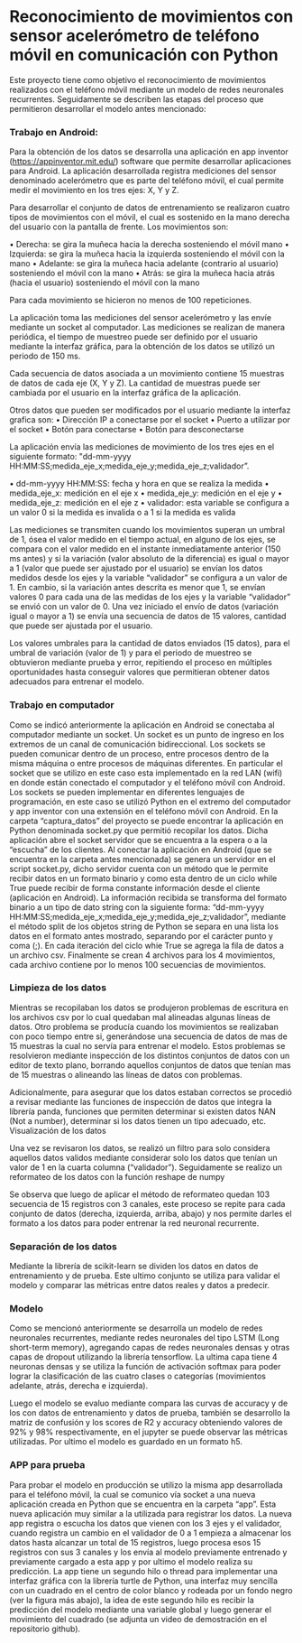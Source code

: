 # Reconocimiento de movimientos con sensor acelerómetro de teléfono móvil en comunicación con Python

Este proyecto tiene como objetivo el reconocimiento de movimientos realizados con el teléfono móvil mediante un modelo de redes neuronales recurrentes. Seguidamente se describen las etapas del proceso que permitieron desarrollar el modelo antes mencionado:

### Trabajo en Android:

Para la obtención de los datos se desarrolla una aplicación en app inventor (https://appinventor.mit.edu/) software que permite desarrollar aplicaciones para Android. La aplicación desarrollada registra mediciones del sensor denominado acelerómetro que es parte del teléfono móvil, el cual permite medir el movimiento en los tres ejes: X, Y y Z.

Para desarrollar el conjunto de datos de entrenamiento se realizaron cuatro tipos de movimientos con el móvil, el cual es sostenido en la mano derecha del usuario con la pantalla de frente. Los movimientos son:

•	Derecha: se gira la muñeca hacia la derecha sosteniendo el móvil mano
•	Izquierda: se gira la muñeca hacia la izquierda sosteniendo el móvil con la mano
•	Adelante: se gira la muñeca hacia adelante (contrario al usuario) sosteniendo el móvil con la mano
•	Atrás: se gira la muñeca hacia atrás (hacia el usuario) sosteniendo el móvil con la mano

Para cada movimiento se hicieron no menos de 100 repeticiones.

La aplicación toma las mediciones del sensor acelerómetro y las envíe mediante un socket al computador. Las mediciones se realizan de manera periódica, el tiempo de muestreo puede ser definido por el usuario mediante la interfaz gráfica, para la obtención de los datos se utilizó un periodo de 150 ms.

Cada secuencia de datos asociada a un movimiento contiene 15 muestras de datos de cada eje (X, Y y Z). La cantidad de muestras puede ser cambiada por el usuario en la interfaz gráfica de la aplicación.

Otros datos que pueden ser modificados por el usuario mediante la interfaz grafica son:
•	Dirección IP a conectarse por el socket
•	Puerto a utilizar por el socket
•	Botón para conectarse
•	Botón para desconectarse

La aplicación envía las mediciones de movimiento de los tres ejes en el siguiente formato: "dd-mm-yyyy HH:MM:SS;medida_eje_x;medida_eje_y;medida_eje_z;validador”.

•	dd-mm-yyyy HH:MM:SS: fecha y hora en que se realiza la medida
•	medida_eje_x: medición en el eje x
•	medida_eje_y: medición en el eje y
•	medida_eje_z: medición en el eje z
•	validador: esta variable se configura a un valor 0 si la medida es invalida o a 1 si la medida es valida

Las mediciones se transmiten cuando los movimientos superan un umbral de 1, ósea el valor medido en el tiempo actual, en alguno de los ejes, se compara con el valor medido en el instante inmediatamente anterior (150 ms antes) y si la variación (valor absoluto de la diferencia) es igual o mayor a 1 (valor que puede ser ajustado por el usuario) se envían los datos medidos desde los ejes y la variable “validador” se configura a un valor de 1. En cambio, si la variación antes descrita es menor que 1, se envían valores 0 para cada una de las medidas de los ejes y la variable “validador” se envió con un valor de 0. Una vez iniciado el envío de datos (variación igual o mayor a 1) se envía una secuencia de datos de 15 valores, cantidad que puede ser ajustada por el usuario.

Los valores umbrales para la cantidad de datos enviados (15 datos), para el umbral de variación (valor de 1) y para el periodo de muestreo se obtuvieron mediante prueba y error, repitiendo el proceso en múltiples oportunidades hasta conseguir valores que permitieran obtener datos adecuados para entrenar el modelo.

### Trabajo en computador

Como se indicó anteriormente la aplicación en Android se conectaba al computador mediante un socket. Un socket es un punto de ingreso en los extremos de un canal de comunicación bidireccional. Los sockets se pueden comunicar dentro de un proceso, entre procesos dentro de la misma máquina o entre procesos de máquinas diferentes. En particular el socket que se utilizo en este caso esta implementado en la red LAN (wifi) en donde están conectado el computador y el teléfono móvil con Android. Los sockets se pueden implementar en diferentes lenguajes de programación, en este caso se utilizó Python en el extremo del computador y app inventor con una extensión en el teléfono móvil con Android. En la carpeta “captura_datos” del proyecto se puede encontrar la aplicación en Python denominada socket.py que permitió recopilar los datos. Dicha aplicación abre el socket servidor que se encuentra a la espera o a la “escucha” de los clientes. Al conectar la aplicación en Android (que se encuentra en la carpeta antes mencionada) se genera un servidor en el script socket.py, dicho servidor cuenta con un método que le permite recibir datos en un formato binario y como esta dentro de un ciclo while True puede recibir de forma constante información desde el cliente (aplicación en Android). La información recibida se transforma del formato binario a un tipo de dato string con la siguiente forma: “dd-mm-yyyy HH:MM:SS;medida_eje_x;medida_eje_y;medida_eje_z;validador”, mediante el método split de los objetos string de Python se separa en una lista los datos en el formato antes mostrado, separando por el carácter punto y coma (;). En cada iteración del ciclo whie True se agrega la fila de datos a un archivo csv. Finalmente se crean 4 archivos para los 4 movimientos, cada archivo contiene por lo menos 100 secuencias de movimientos.

### Limpieza de los datos

Mientras se recopilaban los datos se produjeron problemas de escritura en los archivos csv por lo cual quedaban mal alineadas algunas líneas de datos. Otro problema se producía cuando los movimientos se realizaban con poco tiempo entre si, generándose una secuencia de datos de mas de 15 muestras la cual no servía para entrenar el modelo. Estos problemas se resolvieron mediante inspección de los distintos conjuntos de datos con un editor de texto plano, borrando aquellos conjuntos de datos que tenían mas de 15 muestras o alineando las líneas de datos con problemas.

Adicionalmente, para asegurar que los datos estaban correctos se procedió a revisar mediante las funciones de inspección de datos que integra la librería panda, funciones que permiten determinar si existen datos NAN (Not a number), determinar si los datos tienen un tipo adecuado, etc.
Visualización de los datos

Una vez se revisaron los datos, se realizó un filtro para solo considera aquellos datos validos mediante considerar solo los datos que tenían un valor de 1 en la cuarta columna (“validador”). Seguidamente se realizo un reformateo de los datos con la función reshape de numpy

Se observa que luego de aplicar el método de reformateo quedan 103 secuencia de 15 registros con 3 canales, este proceso se repite para cada conjunto de datos (derecha, izquierda, arriba, abajo) y nos permite darles el formato a los datos para poder entrenar la red neuronal recurrente.

### Separación de los datos

Mediante la librería de scikit-learn se dividen los datos en datos de entrenamiento y de prueba. Este ultimo conjunto se utiliza para validar el modelo y comparar las métricas entre datos reales y datos a predecir.

### Modelo

Como se mencionó anteriormente se desarrolla un modelo de redes neuronales recurrentes, mediante redes neuronales del tipo LSTM (Long short-term memory), agregando capas de redes neuronales densas y otras capas de dropout utilizando la librería tensorflow. La ultima capa tiene 4 neuronas densas y se utiliza la función de activación softmax para poder lograr la clasificación de las cuatro clases o categorías (movimientos adelante, atrás, derecha e izquierda).

Luego el modelo se evaluo mediante compara las curvas de accuracy y de los con datos de entrenamiento y datos de prueba, también se desarrollo la matriz de confusión y los scores de R2 y accuracy obteniendo valores de 92% y 98% respectivamente, en el jupyter se puede observar las métricas utilizadas. Por ultimo el modelo es guardado en un formato h5.

### APP para prueba

Para probar el modelo en producción se utilizo la misma app desarrollada para el teléfono móvil, la cual se comunico vía socket a una nueva aplicación creada en Python que se encuentra en la carpeta “app”. Esta nueva aplicación muy similar a la utilizada para registrar los datos. La nueva app registra o escucha los datos que vienen con los 3 ejes y el validador, cuando registra un cambio en el validador de 0 a 1 empieza a almacenar los datos hasta alcanzar un total de 15 registros, luego procesa esos 15 registros con sus 3 canales y los envía al modelo previamente entrenado y previamente cargado a esta app y por ultimo el modelo realiza su predicción. La app tiene un segundo hilo o thread para implementar una interfaz gráfica con la librería turtle de Python, una interfaz muy sencilla con un cuadrado en el centro de color blanco y rodeada por un fondo negro (ver la figura más abajo), la idea de este segundo hilo es recibir la predicción del modelo mediante una variable global y luego generar el movimiento del cuadrado (se adjunta un video de demostración en el repositorio github).